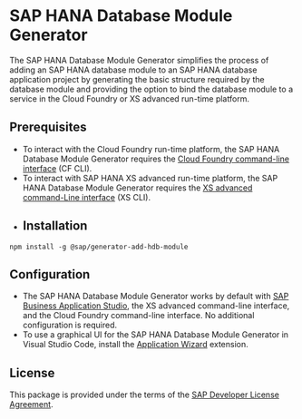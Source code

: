 # SAP HANA Database Module Generator
The SAP HANA Database Module Generator simplifies the process of adding an SAP HANA database module to an SAP HANA database application project by generating the basic structure required by the database module and providing the option to bind the database module to a service in the Cloud Foundry or XS advanced run-time platform. 
## Prerequisites
* To interact with the Cloud Foundry run-time platform, the SAP HANA Database Module Generator requires the [Cloud Foundry command-line interface](https://help.sap.com/viewer/65de2977205c403bbc107264b8eccf4b/Cloud/en-US/4ef907afb1254e8286882a2bdef0edf4.html) (CF CLI).
* To interact with SAP HANA XS advanced run-time platform, the SAP HANA Database Module Generator requires the [XS advanced command-Line interface](https://help.sap.com/docs/SAP_HANA_PLATFORM/1ed1948fa0664e138c088dcc61e267e0/addd59069e6f444ca6ccc064d131feec.html) (XS CLI).
* ## Installation
`npm install -g @sap/generator-add-hdb-module`
## Configuration
* The SAP HANA Database Module Generator works by default with [SAP Business Application Studio](https://help.sap.com/viewer/9d1db9835307451daa8c930fbd9ab264/Cloud/en-US/8f46c6e6f86641cc900871c903761fd4.html), the XS advanced command-line interface,  and the Cloud Foundry command-line interface. No additional configuration is required.
* To use a graphical UI for the SAP HANA Database Module Generator in Visual Studio Code, install the [Application Wizard](https://marketplace.visualstudio.com/items?itemName=SAPOS.yeoman-ui) extension.
## License
This package is provided under the terms of the [SAP Developer License Agreement](https://tools.hana.ondemand.com/developer-license-3_2.txt).
